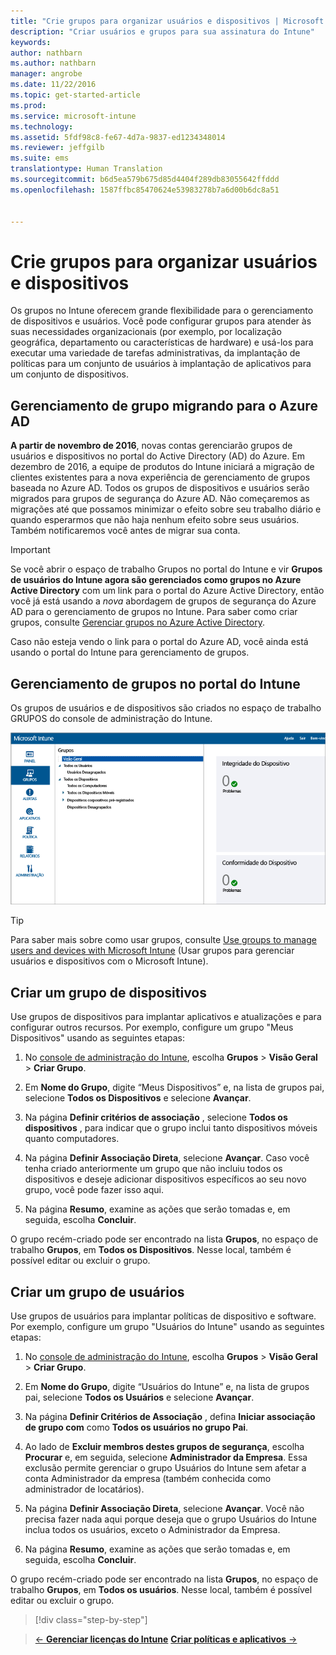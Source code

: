 ```yaml
---
title: "Crie grupos para organizar usuários e dispositivos | Microsoft Docs"
description: "Criar usuários e grupos para sua assinatura do Intune"
keywords: 
author: nathbarn
ms.author: nathbarn
manager: angrobe
ms.date: 11/22/2016
ms.topic: get-started-article
ms.prod: 
ms.service: microsoft-intune
ms.technology: 
ms.assetid: 5fdf98c8-fe67-4d7a-9837-ed1234348014
ms.reviewer: jeffgilb
ms.suite: ems
translationtype: Human Translation
ms.sourcegitcommit: b6d5ea579b675d85d4404f289db83055642ffddd
ms.openlocfilehash: 1587ffbc85470624e53983278b7a6d00b6dc8a51


---
```



# <a name="create-groups-to-organize-users-and-devices"></a>Crie grupos para organizar usuários e dispositivos
Os grupos no Intune oferecem grande flexibilidade para o gerenciamento de dispositivos e usuários. Você pode configurar grupos para atender às suas necessidades organizacionais (por exemplo, por localização geográfica, departamento ou características de hardware) e usá-los para executar uma variedade de tarefas administrativas, da implantação de políticas para um conjunto de usuários à implantação de aplicativos para um conjunto de dispositivos.

## <a name="group-management-moving-to-azure-ad"></a>Gerenciamento de grupo migrando para o Azure AD

**A partir de novembro de 2016**, novas contas gerenciarão grupos de usuários e dispositivos no portal do Active Directory (AD) do Azure. Em dezembro de 2016, a equipe de produtos do Intune iniciará a migração de clientes existentes para a nova experiência de gerenciamento de grupos baseada no Azure AD. Todos os grupos de dispositivos e usuários serão migrados para grupos de segurança do Azure AD. Não começaremos as migrações até que possamos minimizar o efeito sobre seu trabalho diário e quando esperarmos que não haja nenhum efeito sobre seus usuários. Também notificaremos você antes de migrar sua conta.


>[!IMPORTANT]
>
>Se você abrir o espaço de trabalho Grupos no portal do Intune e vir **Grupos de usuários do Intune agora são gerenciados como grupos no Azure Active Directory** com um link para o portal do Azure Active Directory, então você já está usando a *nova* abordagem de grupos de segurança do Azure AD para o gerenciamento de grupos no Intune. Para saber como criar grupos, consulte [Gerenciar grupos no Azure Active Directory](https://docs.microsoft.com/azure/active-directory/active-directory-groups-create-azure-portal).
>
>Caso não esteja vendo o link para o portal do Azure AD, você ainda está usando o portal do Intune para gerenciamento de grupos.

## <a name="group-management-in-the-intune-portal"></a>Gerenciamento de grupos no portal do Intune

Os grupos de usuários e de dispositivos são criados no espaço de trabalho GRUPOS do console de administração do Intune.

![Espaço de trabalho de grupos do console de administração](./media/groups.png)


> [!TIP]
> Para saber mais sobre como usar grupos, consulte [Use groups to manage users and devices with Microsoft Intune](/intune/deploy-use/use-groups-to-manage-users-and-devices-with-microsoft-intune) (Usar grupos para gerenciar usuários e dispositivos com o Microsoft Intune).


## <a name="create-a-device-group"></a>Criar um grupo de dispositivos
Use grupos de dispositivos para implantar aplicativos e atualizações e para configurar outros recursos. Por exemplo, configure um grupo "Meus Dispositivos" usando as seguintes etapas:

1.  No [console de administração do Intune](https://manage.microsoft.com/), escolha **Grupos** > **Visão Geral** > **Criar Grupo**.

2.  Em **Nome do Grupo**, digite “Meus Dispositivos” e, na lista de grupos pai, selecione **Todos os Dispositivos** e selecione **Avançar**.

3.  Na página **Definir critérios de associação** , selecione **Todos os dispositivos** , para indicar que o grupo inclui tanto dispositivos móveis quanto computadores.

4.  Na página **Definir Associação Direta**, selecione **Avançar**. Caso você tenha criado anteriormente um grupo que não incluiu todos os dispositivos e deseje adicionar dispositivos específicos ao seu novo grupo, você pode fazer isso aqui.

5.  Na página **Resumo**, examine as ações que serão tomadas e, em seguida, escolha **Concluir**.

O grupo recém-criado pode ser encontrado na lista **Grupos**, no espaço de trabalho **Grupos**, em **Todos os Dispositivos**. Nesse local, também é possível editar ou excluir o grupo.

## <a name="create-a-user-group"></a>Criar um grupo de usuários
Use grupos de usuários para implantar políticas de dispositivo e software. Por exemplo, configure um grupo "Usuários do Intune" usando as seguintes etapas:

1.  No [console de administração do Intune](https://manage.microsoft.com/), escolha **Grupos** > **Visão Geral** > **Criar Grupo**.

2.  Em **Nome do Grupo**, digite “Usuários do Intune” e, na lista de grupos pai, selecione **Todos os Usuários** e selecione **Avançar**.

3.  Na página **Definir Critérios de Associação** , defina **Iniciar associação de grupo com** como **Todos os usuários no grupo Pai**.

4.  Ao lado de **Excluir membros destes grupos de segurança**, escolha **Procurar** e, em seguida, selecione **Administrador da Empresa**. Essa exclusão permite gerenciar o grupo Usuários do Intune sem afetar a conta Administrador da empresa (também conhecida como administrador de locatários).

5.  Na página **Definir Associação Direta**, selecione **Avançar**. Você não precisa fazer nada aqui porque deseja que o grupo Usuários do Intune inclua todos os usuários, exceto o Administrador da Empresa.

6.  Na página **Resumo**, examine as ações que serão tomadas e, em seguida, escolha **Concluir**.

O grupo recém-criado pode ser encontrado na lista **Grupos**, no espaço de trabalho **Grupos**, em **Todos os usuários**. Nesse local, também é possível editar ou excluir o grupo.

>[!div class="step-by-step"]

>[&larr; **Gerenciar licenças do Intune**](.\start-with-a-paid-subscription-to-microsoft-intune-step-4.md)       [**Criar políticas e aplicativos** &rarr;](.\start-with-a-paid-subscription-to-microsoft-intune-step-6.md)  



<!--HONumber=Dec16_HO2-->


